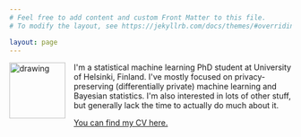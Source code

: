 ```yaml
---
# Feel free to add content and custom Front Matter to this file.
# To modify the layout, see https://jekyllrb.com/docs/themes/#overriding-theme-defaults

layout: page
---
```



<img style="float: left; padding-right: 15px" img src= "{{ site.url }}/assets/img/MH.jpg" alt="drawing" width="100"/>

I'm a statistical machine learning PhD student at University of Helsinki, Finland. I've mostly focused on privacy-preserving (differentially private) machine learning and Bayesian statistics. I'm also interested in lots of other stuff, but generally lack the time to actually do much about it.

 <a href="{{ site.url }}/filut/cv.pdf">You can find my CV here.</a> 

